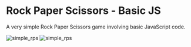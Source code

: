 # Rock Paper Scissors - Basic JS

A very simple Rock Paper Scissors game involving basic JavaScript code.

![simple_rps](/assets/img/simple_rps.png)
![simple_rps](http://assets/img/simple_rps.png)
